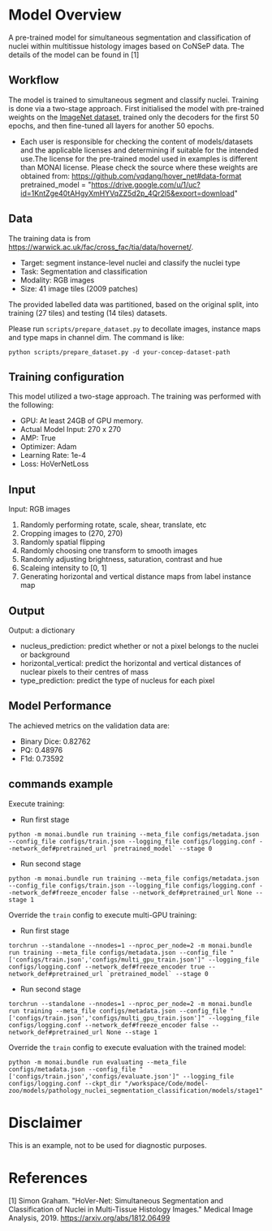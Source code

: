 # Model Overview
A pre-trained model for simultaneous segmentation and classification of nuclei within multitissue histology images based on CoNSeP data. The details of the model can be found in [1]

## Workflow

The model is trained to simultaneous segment and classify nuclei. Training is done via a two-stage approach. First initialised the model with pre-trained weights on the [ImageNet dataset](https://ieeexplore.ieee.org/document/5206848), trained only the decoders for the first 50 epochs, and then fine-tuned all layers for another 50 epochs. 

- Each user is responsible for checking the content of models/datasets and the applicable licenses and determining if suitable for the intended use.The license for the pre-trained model used in examples is different than MONAI license. Please check the source where these weights are obtained from: https://github.com/vqdang/hover_net#data-format
pretrained_model = "https://drive.google.com/u/1/uc?id=1KntZge40tAHgyXmHYVqZZ5d2p_4Qr2l5&export=download"

## Data

The training data is from https://warwick.ac.uk/fac/cross_fac/tia/data/hovernet/.

- Target: segment instance-level nuclei and classify the nuclei type
- Task: Segmentation and classification
- Modality: RGB images
- Size: 41 image tiles (2009 patches)

The provided labelled data was partitioned, based on the original split, into training (27 tiles) and testing (14 tiles) datasets.

Please run `scripts/prepare_dataset.py` to decollate images, instance maps and type maps in channel dim. The command is like:

```
python scripts/prepare_dataset.py -d your-concep-dataset-path
```

## Training configuration

This model utilized a two-stage approach. The training was performed with the following:

- GPU: At least 24GB of GPU memory.
- Actual Model Input: 270 x 270
- AMP: True
- Optimizer: Adam
- Learning Rate: 1e-4
- Loss: HoVerNetLoss

## Input

Input: RGB images

1. Randomly performing rotate, scale, shear, translate, etc
2. Cropping images to (270, 270)
3. Randomly spatial flipping
4. Randomly choosing one transform to smooth images
5. Randomly adjusting brightness, saturation, contrast and hue
6. Scaleing intensity to [0, 1]
7. Generating horizontal and vertical distance maps from label instance map

## Output

Output: a dictionary
- nucleus_prediction: predict whether or not a pixel belongs to the nuclei or background
- horizontal_vertical: predict the horizontal and vertical distances of nuclear pixels to their centres of mass
- type_prediction: predict the type of nucleus for each pixel

## Model Performance

The achieved metrics on the validation data are:
- Binary Dice: 0.82762
- PQ: 0.48976
- F1d: 0.73592

## commands example

Execute training:

- Run first stage
```
python -m monai.bundle run training --meta_file configs/metadata.json --config_file configs/train.json --logging_file configs/logging.conf --network_def#pretrained_url `pretrained_model` --stage 0
```
- Run second stage
```
python -m monai.bundle run training --meta_file configs/metadata.json --config_file configs/train.json --logging_file configs/logging.conf --network_def#freeze_encoder false --network_def#pretrained_url None --stage 1
```

Override the `train` config to execute multi-GPU training:

- Run first stage
```
torchrun --standalone --nnodes=1 --nproc_per_node=2 -m monai.bundle run training --meta_file configs/metadata.json --config_file "['configs/train.json','configs/multi_gpu_train.json']" --logging_file configs/logging.conf --network_def#freeze_encoder true --network_def#pretrained_url `pretrained_model` --stage 0
```
- Run second stage
```
torchrun --standalone --nnodes=1 --nproc_per_node=2 -m monai.bundle run training --meta_file configs/metadata.json --config_file "['configs/train.json','configs/multi_gpu_train.json']" --logging_file configs/logging.conf --network_def#freeze_encoder false --network_def#pretrained_url None --stage 1
```

Override the `train` config to execute evaluation with the trained model:

```
python -m monai.bundle run evaluating --meta_file configs/metadata.json --config_file "['configs/train.json','configs/evaluate.json']" --logging_file configs/logging.conf --ckpt_dir "/workspace/Code/model-zoo/models/pathology_nuclei_segmentation_classification/models/stage1"
```


# Disclaimer

This is an example, not to be used for diagnostic purposes.

# References

[1] Simon Graham. "HoVer-Net: Simultaneous Segmentation and Classification of Nuclei in Multi-Tissue Histology Images." Medical Image Analysis, 2019. https://arxiv.org/abs/1812.06499
